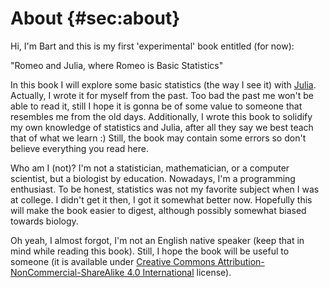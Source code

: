 # About {#sec:about}

Hi, I'm Bart and this is my first 'experimental' book entitled (for now):

"Romeo and Julia, where Romeo is Basic Statistics"

In this book I will explore some basic statistics (the way I see it) with
[Julia](https://julialang.org/). Actually, I wrote it for myself from the
past. Too bad the past me won't be able to read it, still I hope it is gonna be
of some value to someone that resembles me from the old days. Additionally, I
wrote this book to solidify my own knowledge of statistics and Julia, after all
they say we best teach that of what we learn :) Still, the book may contain some
errors so don't believe everything you read here.

Who am I (not)? I'm not a statistician, mathematician, or a computer scientist,
but a biologist by education. Nowadays, I'm a programming enthusiast. To be
honest, statistics was not my favorite subject when I was at college. I didn't
get it then, I got it somewhat better now. Hopefully this will make the book
easier to digest, although possibly somewhat biased towards biology.

Oh yeah, I almost forgot, I'm not an English native speaker (keep that in mind
while reading this book). Still, I hope the book will be useful to someone (it
is available under [Creative Commons Attribution-NonCommercial-ShareAlike 4.0
International](http://creativecommons.org/licenses/by-nc-sa/4.0/) license).

